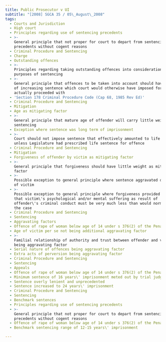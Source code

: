 ```yaml
---
title: Public Prosecutor v UI
subtitle: "[2008] SGCA 35 / 05\_August\_2008"
tags:
  - Courts and Jurisdiction
  - High court
  - Principles regarding use of sentencing precedents
  - >-
    General principle that not proper for court to depart from sentencing
    precedents without cogent reasons
  - Criminal Procedure and Sentencing
  - Charge
  - Outstanding offences
  - >-
    Principles regarding taking outstanding offences into consideration for
    purposes of sentencing
  - >-
    General principle that offences to be taken into account should have effect
    of increasing sentence which court would otherwise have imposed for offences
    actually proceeded with
  - 'Section 178 Criminal Procedure Code (Cap 68, 1985 Rev Ed)'
  - Criminal Procedure and Sentencing
  - Mitigation
  - Age as mitigating factor
  - >-
    General principle that mature age of offender will carry little weight in
    sentencing
  - Exception where sentence was long term of imprisonment
  - >-
    Court should not impose sentence that effectively amounted to life sentence
    unless Legislature had prescribed life sentence for offence
  - Criminal Procedure and Sentencing
  - Mitigation
  - Forgiveness of offender by victim as mitigating factor
  - >-
    General principle that forgiveness should have little weight as mitigating
    factor
  - >-
    Possible exception to general principle where sentence aggravated distress
    of victim
  - >-
    Possible exception to general principle where forgiveness provided evidence
    that victim\'s psychological and/or mental suffering as result of
    offender\'s criminal conduct must be very much less than would normally be
    the case
  - Criminal Procedure and Sentencing
  - Sentencing
  - Aggravating factors
  - Offence of rape of woman below age of 14 under s 376(2) of the Penal Code
  - Age of victim per se not being additional aggravating factor
  - >-
    Familial relationship of authority and trust between offender and victim
    being aggravating factor
  - Serial nature of offences being aggravating factor
  - Extra acts of perversion being aggravating factor
  - Criminal Procedure and Sentencing
  - Sentencing
  - Appeals
  - Offence of rape of woman below age of 14 under s 376(2) of the Penal Code
  - Minimum sentence of 16 years\' imprisonment meted out by trial judge
  - Sentence overly lenient and unprecedented
  - Sentence increased to 24 years\' imprisonment
  - Criminal Procedure and Sentencing
  - Sentencing
  - Benchmark sentences
  - Principles regarding use of sentencing precedents
  - >-
    General principle that not proper for court to depart from sentencing
    precedents without cogent reasons
  - Offence of rape of woman below age of 14 under s 376(2) of the Penal Code
  - Benchmark sentencing range of 12-15 years\' imprisonment

---
```


